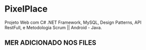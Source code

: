 # PixelPlace
Projeto Web com C# .NET Framework, MySQL, Design Patterns, API RestFull, e Metodologia Scrum  ||  Android -  Java. 


## MER ADICIONADO NOS FILES
